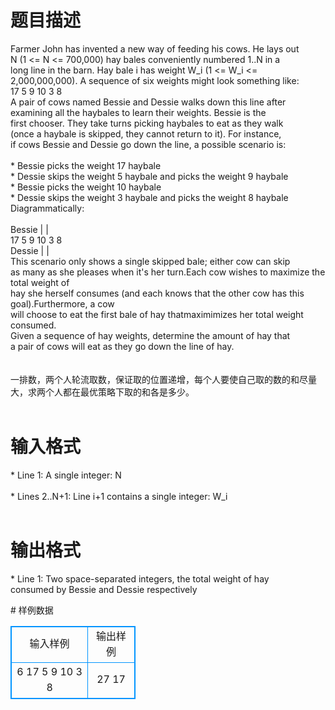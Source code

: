 # 

 
 # 题目描述 
<p>
Farmer John has invented a new way of feeding his cows. He lays out<br>N (1 <= N <= 700,000) hay bales conveniently numbered 1..N in a<br>long line in the barn. Hay bale i has weight W_i (1 <= W_i <=<br>2,000,000,000). A sequence of six weights might look something like:<br>        17 5 9 10 3 8 <br>A pair of cows named Bessie and Dessie walks down this line after<br>examining all the haybales to learn their weights. Bessie is the<br>first chooser. They take turns picking haybales to eat as they walk<br>(once a haybale is skipped, they cannot return to it). For instance,<br>if cows Bessie and Dessie go down the line, a possible scenario is:<br><br>* Bessie picks the weight 17 haybale<br>* Dessie skips the weight 5 haybale and picks the weight 9 haybale<br>* Bessie picks the weight 10 haybale<br>* Dessie skips the weight 3 haybale and picks the weight 8 haybale<br>Diagrammatically:<br><br>Bessie   |      |<br>        17 5 9 10 3 8 <br>Dessie       |      |<br>This scenario only shows a single skipped bale; either cow can skip<br>as many as she pleases when it's her turn.Each cow wishes to maximize the total weight of <br>hay she herself consumes (and each knows that the other cow has this goal).Furthermore, a cow <br>will choose to eat the first bale of hay thatmaximimizes her total weight consumed.<br>Given a sequence of hay weights, determine the amount of hay that<br>a pair of cows will eat as they go down the line of hay.<br><br><br>一排数，两个人轮流取数，保证取的位置递增，每个人要使自己取的数的和尽量大，求两个人都在最优策略下取的和各是多少。<br><br></p> 

 
 # 输入格式 
<p>
* Line 1: A single integer: N<br><br>* Lines 2..N+1: Line i+1 contains a single integer: W_i<br><br></p> 

 
 # 输出格式 
<p>
* Line 1: Two space-separated integers, the total weight of hay<br>        consumed by Bessie and Dessie respectively<br></p> 
# 样例数据
<style>
        table,table tr th, table tr td { border:1px solid #0094ff; }
        table { width: 200px; min-height: 25px; line-height: 25px; text-align: center; border-collapse: collapse;}   
    </style>
<table>
	<tr>
		<td>输入样例</td>
		<td>输出样例</td>
	</tr>
<tr><td>6
17
5
9
10
3
8

</td><td>27 17</td></tr></table>
